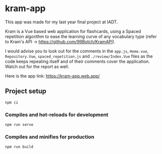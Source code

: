 # kram-app

This app was made for my last year final project at IADT. <br/>

Kram is a Vue based web application for flashcards, using a Spaced repetition algorithm to ease the learning curve of any vocabulary type (refer to Kram's API -> https://github.com/99Botch/KramAPI). <br />

I would advise you to look out for the comments in the ```app.js```, ```Home.vue```, ```Repository.Vue```, ```spaced_repetition.js``` and ```./review/Index.Vue``` files as the code keeps repeating itself and of their comments cover the application. Watch out for the report as well.<br/>

Here is the app link: https://kram-app.web.app/

## Project setup
```
npm ci
```

### Compiles and hot-reloads for development
```
npm run serve
```

### Compiles and minifies for production
```
npm run build
```
